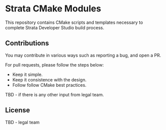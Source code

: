 # Strata CMake Modules
This repository contains CMake scripts and templates necessary to complete Strata Developer Studio build process.

## Contributions
You may contribute in various ways such as reporting a bug, and open a PR.

For pull requests, please follow the steps below:
* Keep it simple.
* Keep it consistence with the design.
* Follow follow CMake best practices.

TBD - if there is any other input from legal team.

## License
TBD - legal team
